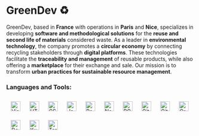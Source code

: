 # GreenDev ♻️

GreenDev, based in **France** with operations in **Paris** and **Nice**, specializes in developing **software and methodological solutions** for the **reuse and second life of materials** considered waste. As a leader in **environmental technology**, the company promotes a **circular economy** by connecting recycling stakeholders through **digital platforms**. These technologies facilitate the **traceability and management** of reusable products, while also offering a **marketplace** for their exchange and sale. Our mission is to transform **urban practices for sustainable resource management**.

### Languages and Tools:

<section>
  <img align="left" style="padding:2;margin:10px;" alt="Visual Studio Code" width="26px" src="https://cdn.jsdelivr.net/gh/devicons/devicon/icons/vscode/vscode-original.svg"/>
  <img align="left" style="padding:2;margin:10px;" alt="HTML5" width="26px" src="https://cdn.jsdelivr.net/gh/devicons/devicon/icons/html5/html5-original.svg"/>
  <img align="left" style="padding:2;margin:10px;" alt="CSS3" width="26px" src="https://cdn.jsdelivr.net/gh/devicons/devicon/icons/css3/css3-original.svg"/>
  <img align="left" style="padding:2;margin:10px;" alt="JavaScript" width="26px" src="https://cdn.jsdelivr.net/gh/devicons/devicon/icons/javascript/javascript-original.svg"/>
  <img align="left" style="padding:2;margin:10px;" alt="React" width="26px" src="https://cdn.jsdelivr.net/gh/devicons/devicon/icons/react/react-original.svg"/>
  <img align="left" style="padding:2;margin:10px;" alt="Node.js" width="26px" src="https://cdn.jsdelivr.net/gh/devicons/devicon/icons/nodejs/nodejs-original.svg"/>
  <img align="left" style="padding:2;margin:10px;" alt="PGSQL" width="26px" src="https://cdn.jsdelivr.net/gh/devicons/devicon/icons/postgresql/postgresql-original.svg"/>
  <img align="left" style="padding:2;margin:10px;" alt="Git" width="26px" src="https://cdn.jsdelivr.net/gh/devicons/devicon/icons/git/git-original.svg"/>
  <img align="left" style="padding:2;margin:10px;background:white;" alt="GitHub" width="26px" src="https://cdn.jsdelivr.net/gh/devicons/devicon/icons/github/github-original.svg"/>
  <img align="left" style="padding:2;margin:10px;" alt="GraphQL" width="26px" src="https://cdn.jsdelivr.net/gh/devicons/devicon/icons/graphql/graphql-plain.svg"/>
  <img align="left" style="padding:2;margin:10px;" alt="Docker" width="26px" src="https://cdn.jsdelivr.net/gh/devicons/devicon/icons/docker/docker-original.svg"/>
  <img align="left" style="padding:2;margin:10px;" alt="Kubernetes" width="26px" src="https://cdn.jsdelivr.net/gh/devicons/devicon/icons/kubernetes/kubernetes-plain.svg"/>
  <img align="left" style="padding:2;margin:10px;" alt="Terraform" width="26px" src="https://cdn.jsdelivr.net/gh/devicons/devicon/icons/terraform/terraform-original.svg"/>
</section>
<br/>
<br/>
<br/>